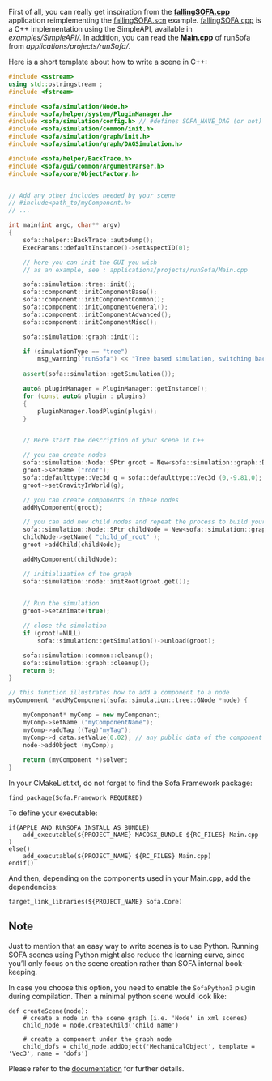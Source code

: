 First of all, you can really get inspiration from the **[fallingSOFA.cpp](https://github.com/sofa-framework/sofa/blob/master/examples/SimpleAPI/fallingSOFA.cpp)** application reimplementing the [fallingSOFA.scn](https://github.com/sofa-framework/sofa/blob/master/examples/Demos/fallingSOFA.scn) example. [fallingSOFA.cpp](https://github.com/sofa-framework/sofa/blob/master/examples/SimpleAPI/fallingSOFA.cpp) is a C++ implementation using the SimpleAPI, available in _examples/SimpleAPI/_. In addition, you can read the **[Main.cpp](https://github.com/sofa-framework/sofa/blob/master/applications/projects/runSofa/Main.cpp)** of runSofa from _applications/projects/runSofa/_.

Here is a short template about how to write a scene in C++:

```c++
#include <sstream>
using std::ostringstream ;
#include <fstream>

#include <sofa/simulation/Node.h>
#include <sofa/helper/system/PluginManager.h>
#include <sofa/simulation/config.h> // #defines SOFA_HAVE_DAG (or not)
#include <sofa/simulation/common/init.h>
#include <sofa/simulation/graph/init.h>
#include <sofa/simulation/graph/DAGSimulation.h>

#include <sofa/helper/BackTrace.h>
#include <sofa/gui/common/ArgumentParser.h>
#include <sofa/core/ObjectFactory.h>


// Add any other includes needed by your scene
// #include<path_to/myComponent.h>
// ...

int main(int argc, char** argv)
{
	sofa::helper::BackTrace::autodump();
	ExecParams::defaultInstance()->setAspectID(0);

	// here you can init the GUI you wish
	// as an example, see : applications/projects/runSofa/Main.cpp

    sofa::simulation::tree::init();
	sofa::component::initComponentBase();
    sofa::component::initComponentCommon();
    sofa::component::initComponentGeneral();
    sofa::component::initComponentAdvanced();
    sofa::component::initComponentMisc();

    sofa::simulation::graph::init();

    if (simulationType == "tree")
        msg_warning("runSofa") << "Tree based simulation, switching back to graph simulation.";
    
    assert(sofa::simulation::getSimulation());

	auto& pluginManager = PluginManager::getInstance();
    for (const auto& plugin : plugins)
    {
        pluginManager.loadPlugin(plugin);
    }


    // Here start the description of your scene in C++

    // you can create nodes
    sofa::simulation::Node::SPtr groot = New<sofa::simulation::graph::DAGNode>();
    groot->setName ("root");
    sofa::defaulttype::Vec3d g = sofa::defaulttype::Vec3d (0,-9.81,0);
    groot->setGravityInWorld(g);

    // you can create components in these nodes
	addMyComponent(groot);

	// you can add new child nodes and repeat the process to build your scene
    sofa::simulation::Node::SPtr childNode = New<sofa::simulation::graph::DAGNode>();
 	childNode->setName( "child_of_root" );
	groot->addChild(childNode);

	addMyComponent(childNode);

    // initialization of the graph
    sofa::simulation::node::initRoot(groot.get());
	

    // Run the simulation
    groot->setAnimate(true);

    // close the simulation
    if (groot!=NULL)
        sofa::simulation::getSimulation()->unload(groot);

    sofa::simulation::common::cleanup();
    sofa::simulation::graph::cleanup();
    return 0;
}

// this function illustrates how to add a component to a node
myComponent *addMyComponent(sofa::simulation::tree::GNode *node) {

	myComponent* myComp = new myComponent;
	myComp->setName ("myComponentName");
	myComp->addTag ((Tag)"myTag");
	myComp->d_data.setValue(0.02); // any public data of the component can thus be defined
	node->addObject (myComp);
	
	return (myComponent *)solver;
}
```

In your CMakeList.txt, do not forget to find the Sofa.Framework package:

```
find_package(Sofa.Framework REQUIRED)
```

To define your executable:

```
if(APPLE AND RUNSOFA_INSTALL_AS_BUNDLE)
	add_executable(${PROJECT_NAME} MACOSX_BUNDLE ${RC_FILES} Main.cpp )
else()
	add_executable(${PROJECT_NAME} ${RC_FILES} Main.cpp)
endif()
```

And then, depending on the components used in your Main.cpp, add the dependencies:

```
target_link_libraries(${PROJECT_NAME} Sofa.Core)
```

Note
----

Just to mention that an easy way to write scenes is to use Python. Running SOFA scenes using Python might also reduce the learning curve, since you’ll only focus on the scene creation rather than SOFA internal book-keeping.

In case you choose this option, you need to enable the ```SofaPython3``` plugin during compilation. Then a minimal python scene would look like:

```
def createScene(node):
    # create a node in the scene graph (i.e. 'Node' in xml scenes)
    child_node = node.createChild('child name') 

    # create a component under the graph node
    child_dofs = child_node.addObject('MechanicalObject', template = 'Vec3', name = 'dofs')
```

Please refer to the [documentation](../../plugins/usual-plugins/python-scripting/) for further details.
